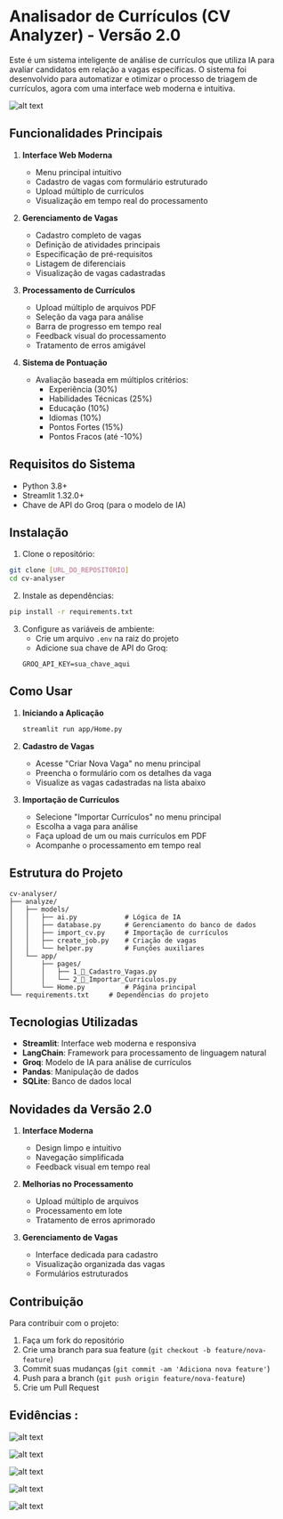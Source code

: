 # Analisador de Currículos (CV Analyzer) - Versão 2.0

Este é um sistema inteligente de análise de currículos que utiliza IA para avaliar candidatos em relação a vagas específicas. O sistema foi desenvolvido para automatizar e otimizar o processo de triagem de currículos, agora com uma interface web moderna e intuitiva.

![alt text](image-1.png)


## Funcionalidades Principais

1. **Interface Web Moderna**
   - Menu principal intuitivo
   - Cadastro de vagas com formulário estruturado
   - Upload múltiplo de currículos
   - Visualização em tempo real do processamento

2. **Gerenciamento de Vagas**
   - Cadastro completo de vagas
   - Definição de atividades principais
   - Especificação de pré-requisitos
   - Listagem de diferenciais
   - Visualização de vagas cadastradas

3. **Processamento de Currículos**
   - Upload múltiplo de arquivos PDF
   - Seleção da vaga para análise
   - Barra de progresso em tempo real
   - Feedback visual do processamento
   - Tratamento de erros amigável

4. **Sistema de Pontuação**
   - Avaliação baseada em múltiplos critérios:
     - Experiência (30%)
     - Habilidades Técnicas (25%)
     - Educação (10%)
     - Idiomas (10%)
     - Pontos Fortes (15%)
     - Pontos Fracos (até -10%)

## Requisitos do Sistema

- Python 3.8+
- Streamlit 1.32.0+
- Chave de API do Groq (para o modelo de IA)

## Instalação

1. Clone o repositório:
```bash
git clone [URL_DO_REPOSITÓRIO]
cd cv-analyser
```

2. Instale as dependências:
```bash
pip install -r requirements.txt
```

3. Configure as variáveis de ambiente:
   - Crie um arquivo `.env` na raiz do projeto
   - Adicione sua chave de API do Groq:
   ```
   GROQ_API_KEY=sua_chave_aqui
   ```

## Como Usar

1. **Iniciando a Aplicação**
   ```bash
   streamlit run app/Home.py
   ```

2. **Cadastro de Vagas**
   - Acesse "Criar Nova Vaga" no menu principal
   - Preencha o formulário com os detalhes da vaga
   - Visualize as vagas cadastradas na lista abaixo

3. **Importação de Currículos**
   - Selecione "Importar Currículos" no menu principal
   - Escolha a vaga para análise
   - Faça upload de um ou mais currículos em PDF
   - Acompanhe o processamento em tempo real

## Estrutura do Projeto

```
cv-analyser/
├── analyze/
│   ├── models/
│   │   ├── ai.py            # Lógica de IA
│   │   ├── database.py      # Gerenciamento do banco de dados
│   │   ├── import_cv.py     # Importação de currículos
│   │   ├── create_job.py    # Criação de vagas
│   │   └── helper.py        # Funções auxiliares
│   └── app/
│       ├── pages/
│       │   ├── 1_📝_Cadastro_Vagas.py
│       │   └── 2_📄_Importar_Curriculos.py
│       └── Home.py          # Página principal
└── requirements.txt     # Dependências do projeto
```

## Tecnologias Utilizadas

- **Streamlit**: Interface web moderna e responsiva
- **LangChain**: Framework para processamento de linguagem natural
- **Groq**: Modelo de IA para análise de currículos
- **Pandas**: Manipulação de dados
- **SQLite**: Banco de dados local

## Novidades da Versão 2.0

1. **Interface Moderna**
   - Design limpo e intuitivo
   - Navegação simplificada
   - Feedback visual em tempo real

2. **Melhorias no Processamento**
   - Upload múltiplo de arquivos
   - Processamento em lote
   - Tratamento de erros aprimorado

3. **Gerenciamento de Vagas**
   - Interface dedicada para cadastro
   - Visualização organizada das vagas
   - Formulários estruturados

## Contribuição

Para contribuir com o projeto:

1. Faça um fork do repositório
2. Crie uma branch para sua feature (`git checkout -b feature/nova-feature`)
3. Commit suas mudanças (`git commit -am 'Adiciona nova feature'`)
4. Push para a branch (`git push origin feature/nova-feature`)
5. Crie um Pull Request

## Evidências :

![alt text](image-2.png)

![alt text](image-3.png) 

![alt text](image-4.png)

![alt text](image-5.png)

![alt text](image-6.png)